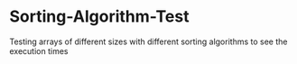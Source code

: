 # Sorting-Algorithm-Test
Testing arrays of different sizes with different sorting algorithms to see the execution times
